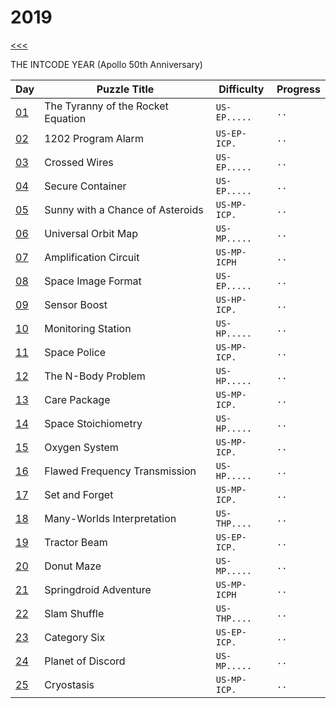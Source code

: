 # 2019

[<<<](../README.md)

THE INTCODE YEAR (Apollo 50th Anniversary)

| Day                   | Puzzle Title                                  | Difficulty   | Progress |
|-----------------------|-----------------------------------------------|--------------|----------|
| [01](./d01/README.md) | The Tyranny of the Rocket Equation            | `US-EP.....` | `..`     |
| [02](./d02/README.md) | 1202 Program Alarm                            | `US-EP-ICP.` | `..`     | ICP
| [03](./d03/README.md) | Crossed Wires                                 | `US-EP.....` | `..`     |
| [04](./d04/README.md) | Secure Container                              | `US-EP.....` | `..`     |
| [05](./d05/README.md) | Sunny with a Chance of Asteroids              | `US-MP-ICP.` | `..`     | ICP
| [06](./d06/README.md) | Universal Orbit Map                           | `US-MP.....` | `..`     |
| [07](./d07/README.md) | Amplification Circuit                         | `US-MP-ICPH` | `..`     | ICP
| [08](./d08/README.md) | Space Image Format                            | `US-EP.....` | `..`     |
| [09](./d09/README.md) | Sensor Boost                                  | `US-HP-ICP.` | `..`     | ICP
| [10](./d10/README.md) | Monitoring Station                            | `US-HP.....` | `..`     |
| [11](./d11/README.md) | Space Police                                  | `US-MP-ICP.` | `..`     | ICP
| [12](./d12/README.md) | The N-Body Problem                            | `US-HP.....` | `..`     |
| [13](./d13/README.md) | Care Package                                  | `US-MP-ICP.` | `..`     | ICP
| [14](./d14/README.md) | Space Stoichiometry                           | `US-HP.....` | `..`     |
| [15](./d15/README.md) | Oxygen System                                 | `US-MP-ICP.` | `..`     | ICP
| [16](./d16/README.md) | Flawed Frequency Transmission                 | `US-HP.....` | `..`     |
| [17](./d17/README.md) | Set and Forget                                | `US-MP-ICP.` | `..`     | ICP
| [18](./d18/README.md) | Many-Worlds Interpretation                    | `US-THP....` | `..`     |
| [19](./d19/README.md) | Tractor Beam                                  | `US-EP-ICP.` | `..`     | ICP
| [20](./d20/README.md) | Donut Maze                                    | `US-MP.....` | `..`     |
| [21](./d21/README.md) | Springdroid Adventure                         | `US-MP-ICPH` | `..`     | ICP
| [22](./d22/README.md) | Slam Shuffle                                  | `US-THP....` | `..`     |
| [23](./d23/README.md) | Category Six                                  | `US-EP-ICP.` | `..`     | ICP
| [24](./d24/README.md) | Planet of Discord                             | `US-MP.....` | `..`     |
| [25](./d25/README.md) | Cryostasis                                    | `US-MP-ICP.` | `..`     | ICP

